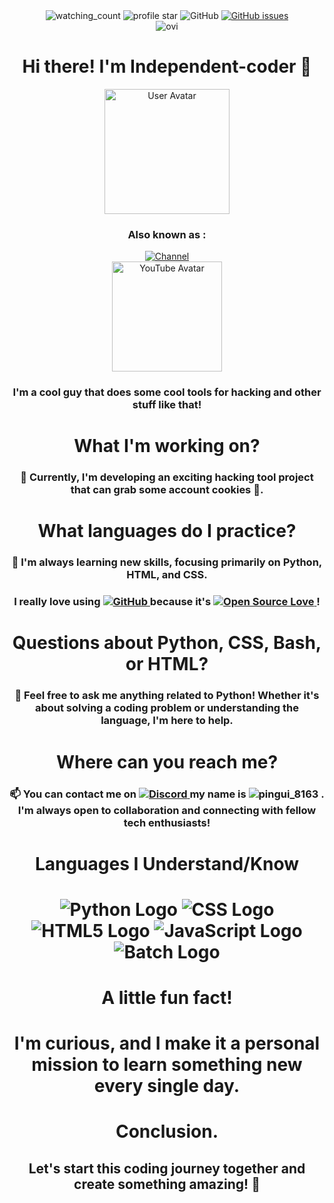 <div align="center">
  <img src="https://komarev.com/ghpvc/?username=independent-coder&color=red" alt="watching_count"/>
  <img src="https://img.shields.io/github/stars/independent-coder?style=flat&logo=github&color=purple" alt="profile star">
  <img alt="GitHub" src="https://img.shields.io/badge/dynamic/json?logo=github&label=GitHub+Followers&labelColor=282c34&color=181717&query=%24.data.totalSubs&url=https%3A%2F%2Fapi.spencerwoo.com%2Fsubstats%2F%3Fsource%3Dgithub%26queryKey%3Dindependent-coder&longCache=true"/>
  <a href="https://GitHub.com/independent-coder/APP-REMINDER/issues/">
    <img src="https://img.shields.io/github/issues/Naereen/StrapDown.js.svg" alt="GitHub issues">
  </a>
</div>

<div align="center">
  <img src="https://github-readme-stats.vercel.app/api/top-langs?username=independent-coder&show_icons=true&locale=en&layout=compact&theme=chartreuse-dark" alt="ovi" />
</div>
<div align="center">
<h1 align="center">Hi there! I'm Independent-coder 👋</h1>
<img src="https://avatars.githubusercontent.com/u/127637860?v=4" alt="User Avatar" width="200" height="200">
</div>


<div align="center">
  <h3>Also known as :</h3> 
  <a href="https://www.youtube.com/channel/UCmRLV3Bga2Oo54sM-d3CJPg">
    
  <img src="https://img.shields.io/badge/Mr.Programs-blue?style=flat&logo=youtube" alt="Channel">
  
  </a>
  
 
</div>
<div align="center">
 <img src="https://yt3.googleusercontent.com/4FNXy1qMsxggQmlwTtyLIUwMi5gB_4L3STqbrx8Bsv61mBy7ydFjNYycrJBurg-HaEzppJMo=s176-c-k-c0x00ffffff-no-rj" alt="YouTube Avatar" width="176" height="176">
</div>
<h3 align="center">I'm a cool guy that does some cool tools for hacking and other stuff like that!</h3>

<div align="center">
  <h1> What I'm working on?</h1>
  <h3>🔭 Currently, I'm developing an exciting hacking tool project that can grab some account cookies 🍪.</h3>
</div>

<div align="center">
  <h1> What languages do I practice?</h1>
  <h3>🌱 I'm always learning new skills, focusing primarily on Python, HTML, and CSS.</h3>
  <h3>I really love using 
    <a href="https://github.com/">
      <img src="https://img.shields.io/badge/Github-8A2BE2?logo=GitHub" alt="GitHub">
    </a>
    because it's 
    <a href="https://github.com/ellerbrock/open-source-badges/">
      <img src="https://badges.frapsoft.com/os/v3/open-source.svg?v=103" alt="Open Source Love">
    </a>
    !
  </h3>
</div>

<div align="center">
  <h1> Questions about Python, CSS, Bash, or HTML?</h1>
  <h3>💬 Feel free to ask me anything related to Python! Whether it's about solving a coding problem or understanding the language, I'm here to help.</h3>
</div>

<div align="center">
  <h1> Where can you reach me?</h1>
  <h3>📫 You can contact me on 
    <a href="https://discord.com/">
      <img src="https://badgen.net/badge/icon/discord?icon=discord&label" alt="Discord">
    </a>
    my name is 
    <img src="https://img.shields.io/badge/pingui_8163-purple?style=flat" alt="pingui_8163">
    .
    I'm always open to collaboration and connecting with fellow tech enthusiasts!
  </h3>
</div>

<div align="center">
  <h1> Languages I Understand/Know<h1>
  <img src="https://img.shields.io/badge/Python-%2314354C.svg?style=flat&logo=python&logoColor=white" alt="Python Logo">
  <img src="https://img.shields.io/badge/CSS-%231572B6.svg?style=flat&logo=css3&logoColor=white" alt="CSS Logo">
  <img src="https://img.shields.io/badge/HTML5-%23E34F26.svg?style=flat&logo=html5&logoColor=white" alt="HTML5 Logo">
  <img src="https://img.shields.io/badge/JavaScript-%23F7DF1E.svg?style=flat&logo=javascript&logoColor=black" alt="JavaScript Logo">
  <img src="https://img.shields.io/badge/Batch-%23111111.svg?style=flat&logo=windows&logoColor=white" alt="Batch Logo">
</div>

<div align="center">
  <h1> A little fun fact! </h1>
  <h1>I'm curious, and I make it a personal mission to learn something new every single day.</h1>
</div>

<div align="center">
  <h1> Conclusion.</h1>
  <h2>Let's start this coding journey together and create something amazing! 🚀</h2>
</div>

